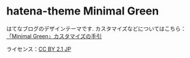 # hatena-theme Minimal Green
はてなブログのデザインテーマです.
カスタマイズなどについてはこちら：<a href="http://design.syofuso.com/entry/2016/07/25/220041">「Minimal Green」カスタマイズの手引</a>

ライセンス：<a href="https://creativecommons.org/licenses/by/2.1/jp/">CC BY 2.1 JP</a>
